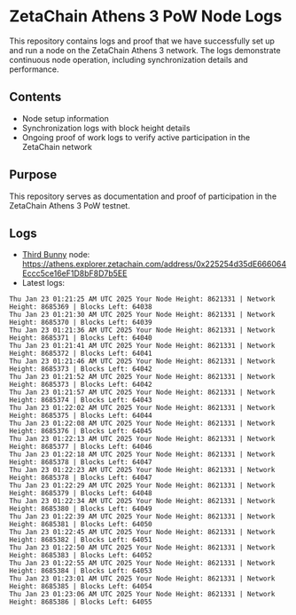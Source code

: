# ZetaChain Athens 3 PoW Node Logs
This repository contains logs and proof that we have successfully set up and run a node on the ZetaChain Athens 3 network. The logs demonstrate continuous node operation, including synchronization details and performance.

## Contents
- Node setup information
- Synchronization logs with block height details
- Ongoing proof of work logs to verify active participation in the ZetaChain network

## Purpose
This repository serves as documentation and proof of participation in the ZetaChain Athens 3 PoW testnet.

## Logs

- [Third Bunny](https://thirdbunny.xyz/) node: https://athens.explorer.zetachain.com/address/0x225254d35dE666064Eccc5ce16eF1D8bF8D7b5EE
- Latest logs:
```
Thu Jan 23 01:21:25 AM UTC 2025 Your Node Height: 8621331 | Network Height: 8685369 | Blocks Left: 64038
Thu Jan 23 01:21:30 AM UTC 2025 Your Node Height: 8621331 | Network Height: 8685370 | Blocks Left: 64039
Thu Jan 23 01:21:36 AM UTC 2025 Your Node Height: 8621331 | Network Height: 8685371 | Blocks Left: 64040
Thu Jan 23 01:21:41 AM UTC 2025 Your Node Height: 8621331 | Network Height: 8685372 | Blocks Left: 64041
Thu Jan 23 01:21:46 AM UTC 2025 Your Node Height: 8621331 | Network Height: 8685373 | Blocks Left: 64042
Thu Jan 23 01:21:52 AM UTC 2025 Your Node Height: 8621331 | Network Height: 8685373 | Blocks Left: 64042
Thu Jan 23 01:21:57 AM UTC 2025 Your Node Height: 8621331 | Network Height: 8685374 | Blocks Left: 64043
Thu Jan 23 01:22:02 AM UTC 2025 Your Node Height: 8621331 | Network Height: 8685375 | Blocks Left: 64044
Thu Jan 23 01:22:08 AM UTC 2025 Your Node Height: 8621331 | Network Height: 8685376 | Blocks Left: 64045
Thu Jan 23 01:22:13 AM UTC 2025 Your Node Height: 8621331 | Network Height: 8685377 | Blocks Left: 64046
Thu Jan 23 01:22:18 AM UTC 2025 Your Node Height: 8621331 | Network Height: 8685378 | Blocks Left: 64047
Thu Jan 23 01:22:23 AM UTC 2025 Your Node Height: 8621331 | Network Height: 8685378 | Blocks Left: 64047
Thu Jan 23 01:22:29 AM UTC 2025 Your Node Height: 8621331 | Network Height: 8685379 | Blocks Left: 64048
Thu Jan 23 01:22:34 AM UTC 2025 Your Node Height: 8621331 | Network Height: 8685380 | Blocks Left: 64049
Thu Jan 23 01:22:39 AM UTC 2025 Your Node Height: 8621331 | Network Height: 8685381 | Blocks Left: 64050
Thu Jan 23 01:22:45 AM UTC 2025 Your Node Height: 8621331 | Network Height: 8685382 | Blocks Left: 64051
Thu Jan 23 01:22:50 AM UTC 2025 Your Node Height: 8621331 | Network Height: 8685383 | Blocks Left: 64052
Thu Jan 23 01:22:55 AM UTC 2025 Your Node Height: 8621331 | Network Height: 8685384 | Blocks Left: 64053
Thu Jan 23 01:23:01 AM UTC 2025 Your Node Height: 8621331 | Network Height: 8685385 | Blocks Left: 64054
Thu Jan 23 01:23:06 AM UTC 2025 Your Node Height: 8621331 | Network Height: 8685386 | Blocks Left: 64055
```
